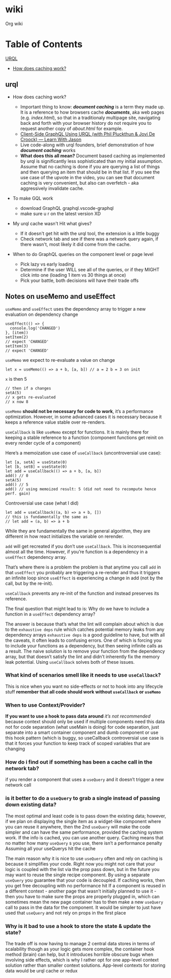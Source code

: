 # wiki
Org wiki

# Table of Contents
[URQL](#urql)
  * [How does caching work?](how-does-caching-work)



## urql

- How does caching work?
  - Important thing to know: _**document caching**_ is a term they made up. It is a reference to how browsers cache _**documents**_, aka web pages (e.g. _index.html_), so that in a traditionaly multipage site, navigating back and forth with your browser history do not require you to request another copy of _about.html_ for example.
  - [Client-Side GraphQL Using URQL (with Phil Pluckthun & Jovi De Croock) — Learn With Jason](https://youtu.be/MYHYv9IxllU?t=2280)
  - Live code-along with urql founders, brief demonstration of how _**document caching**_ works
  - **What does this all mean?** Document based caching as implemented by urql is significantly less sophisticated than my initial assumption. Assume that no caching is done if you are querying a list of things and then querying an item that should be in that list. If you see the use case of the upvote in the video, you can see that document caching is very convenient, but also can overfetch - aka aggressively invalidate cache.

- To make GQL work
  - download GraphQL graphql.vscode-graphql
  - make sure u r on the latest version XD

- My urql cache wasn't Hit what gives?
  - If it doesn't get hit with the urql tool, the extension is a little buggy
  - Check network tab and see if there was a network query again, if there wasn't, most likely it did come from the cache.
  
- When to do GraphQL queries on the component level or page level
  - Pick lazy vs early loading
  - Determine if the user WILL see all of the queries, or if they MIGHT click into one (loading 1 item vs 30 things at once)
  - Pick your battle, both decisions will have their trade offs

## Notes on useMemo and useEffect
`useMemo` and `useEffect` uses the dependency array to trigger a new evaluation on dependency change

```
useEffect(() => {
  console.log('CHANGED')
}, [item])
setItem(2)
// expect 'CHANGED'
setItem(3)
// expect 'CHANGED'
```

`useMemo` we expect to re-evaluate a value on change

```
let x = useMemo(() => a + b, [a, b]) // a = 2 b = 3 on init
```

`x` is then 5

```
// then if a changes
setA(5)
// x gets re-evaluated
// x now 8
```

`useMemo` **should not be necessary for code to work**, it’s a performance optimization.
However, in some advanced cases it is necessary because it keeps a reference value stable over re-renders.

`useCallback` is like `useMemo` except for functions. It is mainly there for keeping a stable reference to a function (component functions get reinit on every render cycle of a component)

Here’s a memoization use case of `useCallback` (uncontroversial use case):
```
let [a, setA] = useState(0)
let [b, setB] = useState(0)
let add = useCallback(() => a + b, [a, b])
add() // 0
setA(5)
add() // 5
add() // using memoized result: 5 (did not need to recompute hence perf. gain)
```
Controversial use case (what I did)
```
let add = useCallback((a, b) => a + b, [])
// this is fundamentally the same as 
// let add = (a, b) => a + b
```
While they are fundamentally the same in general algorithm, they are different in how react initializes the variable on rerender. 

`add` will get recreated if you don’t use `useCallback`. This is inconsequential almost all the time. However, if you’re function is a dependency in a `useEffect` dependency array. 

That’s where there is a problem the problem is that anytime you call `add` in that `useEffect` you probably are triggering a re-render and thus it triggers an infinite loop since `useEffect` is experiencing a change in add (not by the call, but by the re-init).

`useCallback` prevents any re-init of the function and instead preserves its reference.

The final question that might lead to is: Why do we have to include a function in a `useEffect` dependency array?

The answer is because that’s what the lint will complain about which is due to the `exhaustive deps` rule which catches potential memory leaks from any dependency arrays
`exhaustive deps` is a good guideline to have, but with all the caveats, it often leads to confusing errors. One of which is forcing you to include your functions as a dependency, but then seeing infinite calls as a result. The naive solution is to remove your function from the dependency array, but that doesn’t satisfy the lint and didn’t inherently fix the memory leak potential. Using `useCallback` solves both of these issues.

### What kind of scenarios smell like it needs to use `useCallback`?
This is nice when you want no side-effects or not to hook into any lifecycle stuff **remember that all code should work without `useCallback` or `useMemo`**

### When to use Context/Provider?
**If you want to use a hook to pass data around** *it’s not recommended* because context should only be used if multiple components need this data not for code separation (what useMain is doing) for code separation, just separate into a smart container component and dumb component or use this hook pattern (which is buggy, so useCallback controversial use case is that it forces your function to keep track of scoped variables that are changing

### How do i find out if something has been a cache call in the network tab?
if you render a component that uses a `useQuery` and it doesn’t trigger a new network call

###  is it better to do a `useQuery` to grab a single instead of passing down existing data?
The most optimal and least code is to pass down the existing data; however, if we plan on displaying the single item as a widget-like component where you can reuse it anywhere, then the 2nd `useQuery` will make the code simpler and can have the same performance, provided the caching system work. If the info is cached, you can use another query. Caching means that no matter how many `useQuery` s you use, there isn’t a performance penalty
Assuming all your useQuerys hit the cache

The main reason why it is nice to use `useQuery` often and rely on caching is because it simplifies your code. Right now you might not care that your logic is coupled with the list via the prop pass down, but in the future you may want to reuse the single recipe component. By using a separate `useQuery` you guarantee that your code is decoupled. If caching works, then you get free decoupling with no performance hit
If a component is reused in a different context - another page that wasn’t initially planned to use it - then you have to make sure the props are properly plugged in, which can sometimes mean the new page container has to then make a new `useQuery` call to pass in the data for the component. It would be simpler to just have used that `useQuery` and not rely on props in the first place

### Why is it bad to use a hook to store the state & update the state?
The trade off is now having to manage 2 central data stores in terms of scalability though as your logic gets more complex, the container hook method (brain) can help, but it introduces horrible obscure bugs when involving side effects, which is why I rather opt for one app-level context solution rather than smaller context solutions. App-level contexts for storing data would be urql cache or redux



